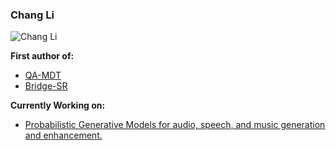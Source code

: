 ### Chang Li
![Chang Li](https://github-readme-stats.vercel.app/api?username=ivcylc&show_icons=true&theme=blurple)  

**First author of:**
- [QA-MDT](https://qa-mdt.github.io/)
- [Bridge-SR](https://bridge-sr.github.io/)  

**Currently Working on:**  
- [Probabilistic Generative Models for audio, speech, and music generation and enhancement.](https://github.com/ivcylc)
